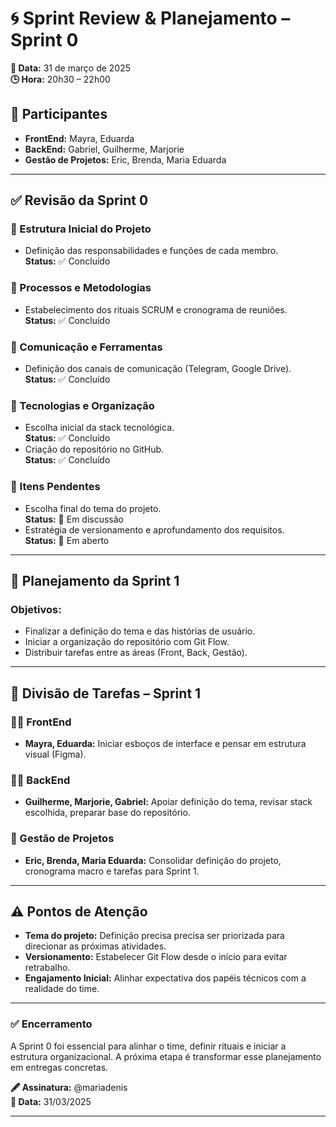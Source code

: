 
# 🌀 Sprint Review & Planejamento – Sprint 0

**📅 Data:** 31 de março de 2025  
**🕒 Hora:** 20h30 – 22h00  

## 👥 Participantes
- **FrontEnd:** Mayra, Eduarda  
- **BackEnd:** Gabriel, Guilherme, Marjorie  
- **Gestão de Projetos:** Eric, Brenda, Maria Eduarda

---

## ✅ Revisão da Sprint 0

### 🧱 Estrutura Inicial do Projeto
- Definição das responsabilidades e funções de cada membro.  
  **Status:** ✅ Concluído

### 🔄 Processos e Metodologias
- Estabelecimento dos rituais SCRUM e cronograma de reuniões.  
  **Status:** ✅ Concluído

### 💬 Comunicação e Ferramentas
- Definição dos canais de comunicação (Telegram, Google Drive).  
  **Status:** ✅ Concluído
  
### 🧠 Tecnologias e Organização
- Escolha inicial da stack tecnológica.  
  **Status:** ✅ Concluído  
- Criação do repositório no GitHub.  
  **Status:** ✅ Concluído

### 📌 Itens Pendentes
- Escolha final do tema do projeto.  
  **Status:** 🔄 Em discussão  
- Estratégia de versionamento e aprofundamento dos requisitos.  
  **Status:** 🔄 Em aberto  

---

## 🎯 Planejamento da Sprint 1

### Objetivos:
- Finalizar a definição do tema e das histórias de usuário.  
- Iniciar a organização do repositório com Git Flow.  
- Distribuir tarefas entre as áreas (Front, Back, Gestão).  

---

## 🧩 Divisão de Tarefas – Sprint 1

### 👩‍🎨 FrontEnd
- **Mayra, Eduarda:** Iniciar esboços de interface e pensar em estrutura visual (Figma).

### 👨‍💻 BackEnd
- **Guilherme, Marjorie, Gabriel:** Apoiar definição do tema, revisar stack escolhida, preparar base do repositório.

### 📅 Gestão de Projetos
- **Eric, Brenda, Maria Eduarda:** Consolidar definição do projeto, cronograma macro e tarefas para Sprint 1.

---

## ⚠️ Pontos de Atenção

- **Tema do projeto:** Definição precisa precisa ser priorizada para direcionar as próximas atividades.  
- **Versionamento:** Estabelecer Git Flow desde o início para evitar retrabalho.  
- **Engajamento Inicial:** Alinhar expectativa dos papéis técnicos com a realidade do time.

---

### ✅ Encerramento

A Sprint 0 foi essencial para alinhar o time, definir rituais e iniciar a estrutura organizacional. A próxima etapa é transformar esse planejamento em entregas concretas.

**🖋 Assinatura:** @mariadenis  
**📆 Data:** 31/03/2025

---